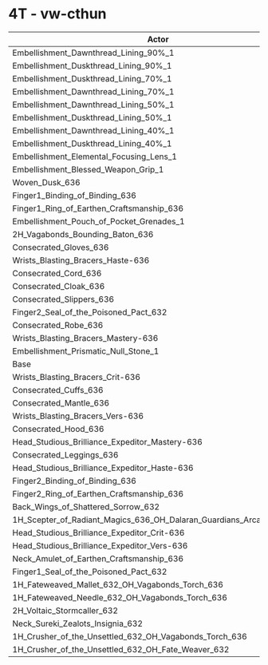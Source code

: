 # 4T - vw-cthun
| Actor | DPS | Increase |
|---|:---:|:---:|
|Embellishment_Dawnthread_Lining_90%_1|2472818|0.89%|
|Embellishment_Duskthread_Lining_90%_1|2472210|0.86%|
|Embellishment_Duskthread_Lining_70%_1|2468692|0.72%|
|Embellishment_Dawnthread_Lining_70%_1|2467708|0.68%|
|Embellishment_Dawnthread_Lining_50%_1|2463728|0.52%|
|Embellishment_Duskthread_Lining_50%_1|2463024|0.49%|
|Embellishment_Dawnthread_Lining_40%_1|2461995|0.44%|
|Embellishment_Duskthread_Lining_40%_1|2461338|0.42%|
|Embellishment_Elemental_Focusing_Lens_1|2458123|0.29%|
|Embellishment_Blessed_Weapon_Grip_1|2457823|0.27%|
|Woven_Dusk_636|2456925|0.24%|
|Finger1_Binding_of_Binding_636|2455952|0.20%|
|Finger1_Ring_of_Earthen_Craftsmanship_636|2455829|0.19%|
|Embellishment_Pouch_of_Pocket_Grenades_1|2454903|0.16%|
|2H_Vagabonds_Bounding_Baton_636|2454631|0.14%|
|Consecrated_Gloves_636|2454099|0.12%|
|Wrists_Blasting_Bracers_Haste-636|2453976|0.12%|
|Consecrated_Cord_636|2453173|0.08%|
|Consecrated_Cloak_636|2452821|0.07%|
|Consecrated_Slippers_636|2452655|0.06%|
|Finger2_Seal_of_the_Poisoned_Pact_632|2451797|0.03%|
|Consecrated_Robe_636|2451728|0.03%|
|Wrists_Blasting_Bracers_Mastery-636|2451711|0.03%|
|Embellishment_Prismatic_Null_Stone_1|2451693|0.02%|
|Base|2451091|0.00%|
|Wrists_Blasting_Bracers_Crit-636|2450479|-0.02%|
|Consecrated_Cuffs_636|2450478|-0.03%|
|Consecrated_Mantle_636|2449961|-0.05%|
|Wrists_Blasting_Bracers_Vers-636|2449611|-0.06%|
|Consecrated_Hood_636|2449411|-0.07%|
|Head_Studious_Brilliance_Expeditor_Mastery-636|2449292|-0.07%|
|Consecrated_Leggings_636|2448928|-0.09%|
|Head_Studious_Brilliance_Expeditor_Haste-636|2448299|-0.11%|
|Finger2_Binding_of_Binding_636|2447550|-0.14%|
|Finger2_Ring_of_Earthen_Craftsmanship_636|2447528|-0.15%|
|Back_Wings_of_Shattered_Sorrow_632|2447292|-0.16%|
|1H_Scepter_of_Radiant_Magics_636_OH_Dalaran_Guardians_Arcanotool_632|2445868|-0.21%|
|Head_Studious_Brilliance_Expeditor_Crit-636|2445794|-0.22%|
|Head_Studious_Brilliance_Expeditor_Vers-636|2443517|-0.31%|
|Neck_Amulet_of_Earthen_Craftsmanship_636|2441873|-0.38%|
|Finger1_Seal_of_the_Poisoned_Pact_632|2432498|-0.76%|
|1H_Fateweaved_Mallet_632_OH_Vagabonds_Torch_636|2417258|-1.38%|
|1H_Fateweaved_Needle_632_OH_Vagabonds_Torch_636|2416906|-1.39%|
|2H_Voltaic_Stormcaller_632|2389864|-2.50%|
|Neck_Sureki_Zealots_Insignia_632|2359372|-3.74%|
|1H_Crusher_of_the_Unsettled_632_OH_Vagabonds_Torch_636|2077809|-15.23%|
|1H_Crusher_of_the_Unsettled_632_OH_Fate_Weaver_632|2069201|-15.58%|
